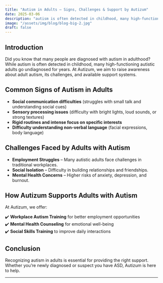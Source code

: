 ```yaml
---
title: "Autism in Adults – Signs, Challenges & Support by Autizum"
date: 2025-03-06
description: "autism is often detected in childhood, many high-functioning autistic adults go undiagnosed for years. At Autizum, we aim to raise awareness about adult autism, its challenges, and available support systems."
image: "/assets/img/blog/blog-big-2.jpg"
draft: false
---
```



## Introduction

Did you know that many people are diagnosed with autism in adulthood? While autism is often detected in childhood, many high-functioning autistic adults go undiagnosed for years. At Autizum, we aim to raise awareness about adult autism, its challenges, and available support systems.

## Common Signs of Autism in Adults

- **Social communication difficulties** (struggles with small talk and understanding social cues)
- **Sensory processing issues** (difficulty with bright lights, loud sounds, or strong textures)
- **Rigid routines and intense focus on specific interests**
- **Difficulty understanding non-verbal language** (facial expressions, body language)

## Challenges Faced by Adults with Autism

- **Employment Struggles** – Many autistic adults face challenges in traditional workplaces.
- **Social Isolation** – Difficulty in building relationships and friendships.
- **Mental Health Concerns** – Higher risks of anxiety, depression, and burnout.

## How Autizum Supports Adults with Autism

At Autizum, we offer:

✔️ **Workplace Autism Training** for better employment opportunities  
✔️ **Mental Health Counseling** for emotional well-being  
✔️ **Social Skills Training** to improve daily interactions  

## Conclusion

Recognizing autism in adults is essential for providing the right support. Whether you’re newly diagnosed or suspect you have ASD, Autizum is here to help.

---
